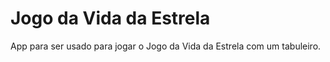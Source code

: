 # Jogo da Vida da Estrela

App para ser usado para jogar o Jogo da Vida da Estrela com um tabuleiro.